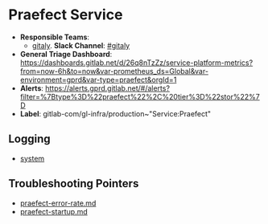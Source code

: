 <!-- MARKER: do not edit this section directly. Edit services/service-catalog.yml then run scripts/generate-docs -->
#  Praefect Service

* **Responsible Teams**:
  * [gitaly](https://about.gitlab.com/handbook/engineering/dev-backend/gitaly/). **Slack Channel**: [#gitaly](https://gitlab.slack.com/archives/gitaly)
* **General Triage Dashboard**: https://dashboards.gitlab.net/d/26q8nTzZz/service-platform-metrics?from=now-6h&to=now&var-prometheus_ds=Global&var-environment=gprd&var-type=praefect&orgId=1
* **Alerts**: https://alerts.gprd.gitlab.net/#/alerts?filter=%7Btype%3D%22praefect%22%2C%20tier%3D%22stor%22%7D
* **Label**: gitlab-com/gl-infra/production~"Service:Praefect"

## Logging

* [system](https://log.gitlab.net/goto/769b1e96dc189470332cd7005dd6f878)

## Troubleshooting Pointers

* [praefect-error-rate.md](praefect-error-rate.md)
* [praefect-startup.md](praefect-startup.md)
<!-- END_MARKER -->
